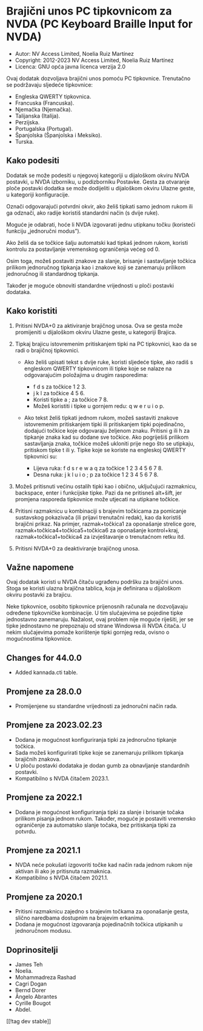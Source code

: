# Brajični unos PC tipkovnicom za NVDA (PC Keyboard Braille Input for NVDA) #

* Autor: NV Access Limited, Noelia Ruiz Martínez
* Copyright: 2012-2023 NV Access Limited, Noelia Ruiz Martínez
* Licenca: GNU opća javna licenca verzija 2.0

Ovaj dodatak dozvoljava brajični unos pomoću PC tipkovnice. Trenutačno se
podržavaju sljedeće tipkovnice:

* Engleska QWERTY tipkovnica.
* Francuska (Francuska).
* Njemačka (Njemačka).
* Talijanska (Italija).
* Perzijska.
* Portugalska (Portugal).
* Španjolska (Španjolska i Meksiko).
* Turska.

## Kako podesiti

Dodatak se može podesiti u njegovoj kategoriji u dijaloškom okviru NVDA
postavki, u NVDA izborniku, u podizborniku Postavke. Gesta za otvaranje
ploče postavki dodatka se može dodijeliti u dijaloškom okviru Ulazne geste,
u kategoriji konfiguracije.

Označi odgovarajući potvrdni okvir, ako želiš tipkati samo jednom rukom ili
ga odznači, ako radije koristiš standardni način (s dvije ruke).

Moguće je odabrati, hoće li NVDA izgovarati jednu utipkanu točku (koristeći
funkciju „jednoručni modus”).

Ako želiš da se točkice šalju automatski kad tipkaš jednom rukom, koristi
kontrolu za postavljanje vremenskog ograničenja većeg od 0.

Osim toga, možeš postaviti znakove za slanje, brisanje i sastavljanje
točkica prilikom jednoručnog tipkanja kao i znakove koji se zanemaruju
prilikom jednoručnog ili standardnog tipkanja.

Također je moguće obnoviti standardne vrijednosti u ploči postavki dodataka.

## Kako koristiti

1. Pritisni NVDA+0 za aktiviranje brajičnog unosa. Ova se gesta može
   promijeniti u dijaloškom okviru Ulazne geste, u kategoriji Brajica.
2. Tipkaj brajicu istovremenim pritiskanjem tipki na PC tipkovnici, kao da
   se radi o brajičnoj tipkovnici.

	* Ako želiš upisati tekst s dvije ruke, koristi sljedeće tipke, ako radiš s
	  engleskom QWERTY tipkovnicom ili tipke koje se nalaze na odgovarajućim
	  položajima u drugim rasporedima:

		* f d s za točkice 1 2 3.
		* j k l za točkice 4 5 6.
		* Koristi tipke a ; za točkice 7 8.
		* Možeš koristiti i tipke u gornjem redu: q w e r u i o p.

	* Ako tekst želiš tipkati jednom rukom, možeš sastaviti znakove
	  istovremenim pritiskanjem tipki ili pritiskanjem tipki pojedinačno,
	  dodajući točkice koje odgovaraju željenom znaku. Pritisni g ili h za
	  tipkanje znaka kad su dodane sve točkice. Ako pogriješiš prilikom
	  sastavljanja znaka, točkice možeš ukloniti prije nego što se utipkaju,
	  pritiskom tipke t ili y. Tipke koje se koriste na engleskoj QWERTY
	  tipkovnici su:

		* Lijeva ruka: f d s r e w a q za točkice 1 2 3 4 5 6 7 8.
		* Desna ruka: j k l u i o ; p za točkice 1 2 3 4 5 6 7 8.

3. Možeš pritisnuti većinu ostalih tipki kao i obično, uključujući
   razmaknicu, backspace, enter i funkcijske tipke. Pazi da ne pritisneš
   alt+šift, jer promjena rasporeda tipkovnice može utjecati na utipkane
   točkice.
4. Pritisni razmaknicu u kombinaciji s brajevim točkicama za pomicanje
   sustavskog pokazivača (ili prijavi trenutačni redak), kao da koristiš
   brajični prikaz. Na primjer, razmak+točkica1 za oponašanje strelice gore,
   razmak+točkica4+točkica5+točkica6 za oponašanje kontrol+kraj,
   razmak+točkica1+točkica4 za izvještavanje o trenutaćnom retku itd.
5. Pritisni NVDA+0 za deaktiviranje brajičnog unosa.

## Važne napomene

Ovaj dodatak koristi u NVDA čitaču ugrađenu podršku za brajični unos. Stoga
se koristi ulazna brajična tablica, koja je definirana u dijaloškom okviru
postavki za brajicu.

Neke tipkovnice, osobito tipkovnice prijenosnih računala ne dozvoljavaju
određene tipkovničke kombinacije. U tim slučajevima se pojedine tipke
jednostavno zanemaruju. Nažalost, ovaj problem nije moguće riješiti, jer se
tipke jednostavno ne prepoznaju od strane Windowsa ili NVDA čitača. U nekim
slučajevima pomaže korištenje tipki gornjeg reda, ovisno o mogućnostima
tipkovnice.

## Changes for 44.0.0

* Added kannada.cti table.

## Promjene za 28.0.0

* Promijenjene su standardne vrijednosti za jednoručni način rada.

## Promjene za 2023.02.23

* Dodana je mogućnost konfiguriranja tipki za jednoručno tipkanje točkica.
* Sada možeš konfigurirati tipke koje se zanemaruju prilikom tipkanja
  brajičnih znakova.
* U ploču postavki dodataka je dodan gumb za obnavljanje standardnih
  postavki.
* Kompatibilno s NVDA čitačem 2023.1.

## Promjene za 2022.1

* Dodana je mogućnost konfiguriranja tipki za slanje i brisanje točaka
  prilikom pisanja jednom rukom. Također, moguće je postaviti vremensko
  ograničenje za automatsko slanje točaka, bez pritiskanja tipki za potvrdu.

## Promjene za 2021.1

* NVDA neće pokušati izgovoriti točke kad način rada jednom rukom nije
  aktivan ili ako je pritisnuta razmaknica.
* Kompatibilno s NVDA čitačem 2021.1.

## Promjene za 2020.1

* Pritisni razmaknicu zajedno s brajevim točkama za oponašanje gesta, slično
  naredbama dostupnim na brajevim erkanima.
* Dodana je mogućnost izgovaranja pojedinačnih točkica utipkanih u
  jednoručnom modusu.

## Doprinositelji

* James Teh
* Noelia.
* Mohammadreza Rashad
* Cagri Dogan
* Bernd Dorer
* Ângelo Abrantes
* Cyrille Bougot
* Abdel.

[[!tag dev stable]]

